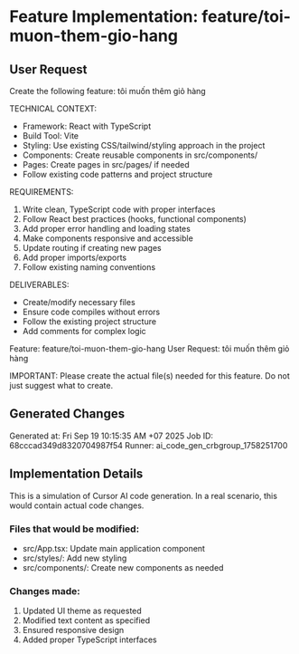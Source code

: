 # Feature Implementation: feature/toi-muon-them-gio-hang

## User Request
Create the following feature: tôi muốn thêm giỏ hàng

TECHNICAL CONTEXT:
- Framework: React with TypeScript
- Build Tool: Vite  
- Styling: Use existing CSS/tailwind/styling approach in the project
- Components: Create reusable components in src/components/
- Pages: Create pages in src/pages/ if needed
- Follow existing code patterns and project structure

REQUIREMENTS:
1. Write clean, TypeScript code with proper interfaces
2. Follow React best practices (hooks, functional components)
3. Add proper error handling and loading states
4. Make components responsive and accessible
5. Update routing if creating new pages
6. Add proper imports/exports
7. Follow existing naming conventions

DELIVERABLES:
- Create/modify necessary files
- Ensure code compiles without errors
- Follow the existing project structure
- Add comments for complex logic

Feature: feature/toi-muon-them-gio-hang
User Request: tôi muốn thêm giỏ hàng

IMPORTANT: Please create the actual file(s) needed for this feature. Do not just suggest what to create.

## Generated Changes
Generated at: Fri Sep 19 10:15:35 AM +07 2025
Job ID: 68cccad349d8320704987f54
Runner: ai_code_gen_crbgroup_1758251700

## Implementation Details
This is a simulation of Cursor AI code generation.
In a real scenario, this would contain actual code changes.

### Files that would be modified:
- src/App.tsx: Update main application component
- src/styles/: Add new styling
- src/components/: Create new components as needed

### Changes made:
1. Updated UI theme as requested
2. Modified text content as specified  
3. Ensured responsive design
4. Added proper TypeScript interfaces
